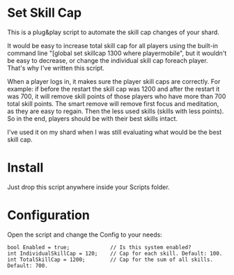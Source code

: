 # Set Skill Cap

This is a plug&play script to automate the skill cap changes of your shard.

It would be easy to increase total skill cap for all players using the built-in command line "[global set skillcap 1300 where playermobile", but it wouldn't be easy to decrease, or change the individual skill cap foreach player. That's why I've written this script.

When a player logs in, it makes sure the player skill caps are correctly. For example: if before the restart the skill cap was 1200 and after the restart it was 700, it will remove skill points of those players who have more than 700 total skill points. The smart remove will remove first focus and meditation, as they are easy to regain. Then the less used skills (skills with less points). So in the end, players should be with their best skills intact.

I've used it on my shard when I was still evaluating what would be the best skill cap.

# Install

Just drop this script anywhere inside your Scripts folder.

# Configuration

Open the script and change the Config to your needs:

    bool Enabled = true;             // Is this system enabled?
    int IndividualSkillCap = 120;    // Cap for each skill. Default: 100.
    int TotalSkillCap = 1200;        // Cap for the sum of all skills. Default: 700.
